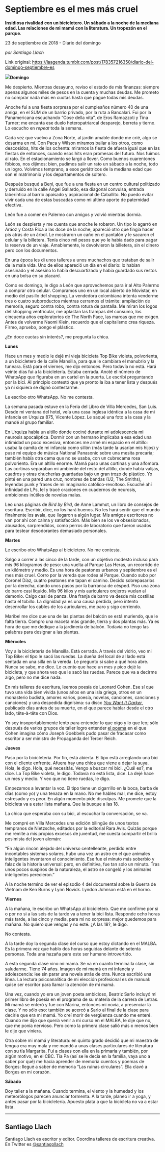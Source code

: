 # Septiembre es el mes más cruel

**Insidiosa rivalidad con un bicicletero. Un sábado a la noche de la mediana edad. Las relaciones de mi mamá con la literatura. Un tropezón en el parque.**

23 de septiembre de 2018 - Diario del domingo

_por Santiago Llach_

Link original: https://laagenda.tumblr.com/post/178357216350/diario-del-domingo-septiembre-es

![](https://64.media.tumblr.com/6227798d6fcab86f6fdd26142b850b72/tumblr_inline_pfimsbu5k81t6q87u_500.jpg)**Domingo**  

Me despierto. Mientras desayuno, reviso el estado de mis finanzas: siempre apenas algunos miles de pesos en la cuenta y muchas deudas. Me prometo no comprar nada más en cuotas hasta que pague todas mis deudas.

Anoche fui a una fiesta sorpresa por el cumpleaños número 40 de una amiga, en el SUM de un barrio privado, por la ruta a Bancalari. Fui por la Panamericana escuchando “Cose della vita”, de Eros Ramazzoti y Tina Turner; me encanta ese duelo heteropatriarcal desparejo, berreta y tierno. Lo escucho en *repeat* toda la semana.

Cada vez que vuelvo a Zona Norte, al jardín amable donde me crié, algo se desarma en mí. Con Paca y Wilson miramos bailar a los otros, como descosidos, hits de los ochenta: miramos la fiesta de afuera igual que en las fiestas de entonces, cuando esos hits eran promesas del futuro. Nos fuimos al rato. En el estacionamiento se largó a llover. Como buenos cuarentones fóbicos, nos dijimos: bien, pudimos salir un rato un sábado a la noche, todo un logro. Volvimos temprano, a esos geriátricos de la mediana edad que son el matrimonio y los departamentos de soltero.

Después busqué a Beni, que fue a una fiesta en un centro cultural politizado y derruido en la calle Ángel Gallardo, esa diagonal convulsa, entrada laberíntica al barrio apaisado y aspiracional de Caballito. No puedo evitar vivir cada una de estas buscadas como mi último aporte de paternidad efectiva.

León fue a comer en Palermo con amigos y volvió mientras dormía.

León se despierta y me cuenta que anoche le robaron. Un tipo lo agarró en Aráoz y Costa Rica a las doce de la noche, apareció otro que fingía hacer pis atrás de un árbol. Le mostraron un caño en el pantalón y le sacaron el celular y la billetera. Tenía cinco mil pesos que yo le había dado para pagar la reserva de un viaje. Amablemente, le devolvieron la billetera, sin el dinero pero con los documentos.

En una época les di unos talleres a unos muchachos que trataban de salir de la mala vida. Uno de ellos apareció un día en el diario: lo habían asesinado y el asesino lo había descuartizado y había guardado sus restos en una bolsa en su placard.

Como es domingo, le digo a León que aprovechemos para ir al Alto Palermo a comprar otro celular. Compramos uno en un local abierto de Movistar, en medio del pasillo del shopping. La vendedora colombiana intenta venderme tres o cuatro subproductos mientras cerramos el trámite: ampliación de memoria, seguro contra robo, contra rotura de pantalla. Me miran los logos del shopping ventricular, me aplastan las trampas del consumo, los cincuenta años exploratorios de The North Face, las marcas que me exigen. Antes de volverme Naomi Klein, recuerdo que el capitalismo crea riqueza. Firmo, apruebo, pongo el plástico. 

¿En doce cuotas sin interés?, me pregunta la chica.

**Lunes**  

Hace un mes y medio le dejé mi vieja bicicleta Top Bike violeta, polvorienta, a un bicicletero de la calle Mansilla, para que le cambiara el manubrio y la tuneara. Está para el viernes, me dijo entonces. Pero todavía no está. Hará veinte días fui a la bicicletería. Estaba cerrada. Anoté el número de WhatsApp que figuraba en un cartel en la puerta. Le escribí preguntando por la bici. Al principio contestó que ya pronto la iba a tener lista y después ya ni siquiera se dignó contestarme.

Le escribo otro WhatsApp. No me contesta.

La semana pasada estuve en la Feria del Libro de Villa Mercedes, San Luis. Desde mi ventana del hotel, veía una casa inglesa idéntica a la casa de mi infancia en Urquiza 875, Vicente López. Le saqué una foto a la casa y la mandé al grupo familiar. 

En Urquiza había un altillo donde cociné durante mi adolescencia mi neurosis apocalíptica. Dormir con un hermano implicaba a esa edad una intimidad un poco excesiva, entonces me armé mi espacio en el altillo: usaba la camita de mi infancia como sillón (más tarde la usarían mis hijos) y puse mi equipo de música National Panasonic sobre una mesita precaria; también había otra cama que no se usaba, con un cubrecama rosa polvoriento. Era un altillo enorme. Mamá puso unas cortinas y una alfombra. Las cortinas separaban mi ambiente del resto del altillo, donde había valijas, cuadros y otras chucherías guardadas bajo un gran trozo de plástico. Yo pinté en una pared una cruz, nombres de bandas (U2, The Smiths), leyendas punk y frases de mi imaginario católico-revoltoso. Escuché ahí infinidad de LPs, leí y tracé oraciones en cuadernos de neurosis, ambiciones inútiles de novelas malas.

Leo unas páginas de *Bird by Bird*, de Anne Lammot, un libro de consejos de escritura. Escribir, dice, no los hará buenos. No les hará sentir que el mundo finalmente los avala, que llegaron a algún lugar. Mis amigos escritores no van por ahí con calma y satisfacción. Más bien se los ve obsesionados, abusados, sorprendidos, como perros de laboratorio que fueron usados para testear desodorantes demasiado personales.

**Martes**  

Le escribo otro WhatsApp al bicicletero. No me contesta.

Salgo a correr a las cinco de la tarde, con un objetivo modesto incluso para mis 96 kilogramos de peso: una vuelta al Parque Las Heras, un recorrido de un kilómetro y medio. Es una hora de peatones urbanos y septiembre es el mes más cruel. Corro por la vereda que rodea al Parque. Cuando subo por Coronel Díaz, cuatro peatones me tapan el camino. Decido sobrepasarlos por la derecha, dando unos pasos por la barranca de césped. Piso una zona de barro casi líquido. Mis 96 kilos y mis auriculares orejeros vuelan al demonio. Caigo casi de panza. Una franja de barro va desde mis costillas hasta el tobillo. La dignidad ya es una causa perdida, pero intento desenrollar los cables de los auriculares, me paro y sigo corriendo.

Maribel me dice que una de las plantas del balcón se está muriendo, que le falta tierra. Compro una maceta más grande, tierra y dos plantas más. Ya es hora de que me dedique a la jardinería de balcón. Todavía no tengo las palabras para designar a las plantas.

**Miércoles**  

Voy a la bicicletería de Mansilla. Está cerrada. A través del vidrio, veo mi Top Bike: el tipo le sacó las ruedas. La dueña del local de al lado está sentada en una silla en la vereda. Le pregunto si sabe a qué hora abre. Nunca se sabe, me dice. Le cuento que hace un mes y pico dejé la bicicleta, y que ahora veo que le sacó las ruedas. Parece que va a decirme algo, pero no me dice nada.

En mis talleres de escritura, leemos poesía de Leonard Cohen. Ese sí que tuvo una vida bien vivida (unos años en una isla griega, otros en un monasterio budista, amores varios, poesía, novelas, canciones, canciones y canciones) y una despedida dignísima: su disco [*You Want It Darker*](https://www.youtube.com/watch?v=1F0sEmPV2ig), publicado días antes de su muerte, en el que parece hablar desde el otro lado, tête-à-tête con Dios.

Yo soy insoportablemente lento para entender lo que oigo y lo que leo; sólo después de varios grupos de taller logro entender [el poema](https://nalgasylibros.com/goebbels-abandona-novela-se-afilia-al-partido-leonard-cohen/) en el que Cohen imagina cómo Joseph Goebbels pudo pasar de fracasar como escritor a ser ministro de Propaganda del Tercer Reich. 

**Jueves**  

Paso por la bicicletería. Por fin, está abierta. El tipo está arreglando una bici con el cliente enfrente. Afuera hay una chica que viene a dejar la suya. Hola, le digo. Hola, qué necesitás. Vengo a buscar mi bici. ¿Cuál es?, me dice. La Top Bike violeta, le digo. Todavía no está lista, dice. La dejé hace un mes y medio. Y veo que no tiene ruedas, le digo. 

Empezamos a levantar la voz. El tipo tiene un cigarrillo en la boca, barba de días (como yo) y una tenaza en la mano. No me hables mal, me dice, estoy estresado y es peor. En algún momento pide disculpas. Me promete que la bicicleta va a estar lista mañana. Que la busque a las 18.

La chica que esperaba con su bici, al escuchar la conversación, se va.

Me compré en Villa Mercedes una edición bilingüe de unos textos tempranos de Nietzsche, editados por la editorial Rara Avis. Quizás porque me remite a mis propios excesos de juventud, me cuesta compartir el brillo pesimista del joven alemán:

“En algún rincón alejado del universo centelleante, perdido entre incontables sistemas solares, hubo una vez un astro en el que animales inteligentes inventaron el conocimiento. Ese fue el minuto más soberbio y falaz de la historia universal: pero, en definitiva, fue tan solo un minuto. Tras unos pocos suspiros de la naturaleza, el astro se congeló y los animales inteligentes perecieron.”

A la noche termino de ver el episodio 4 del documental sobre la Guerra de Vietnam de Ken Burns y Lynn Novick. Lyndon Johnson está en el horno.

**Viernes**  

A la mañana, le escribo un WhatsApp al bicicletero. Que me confirme por sí o por no si a las seis de la tarde va a tener la bici lista. Responde ocho horas más tarde, a las cinco y media, para mi no sorpresa: mejor quedemos para mañana. No quiero que vengas y no esté.
¿A las 18?, le digo.

No contesta.

A la tarde doy la segunda clase del curso que estoy dictando en el MALBA. Es la primera vez que hablo dos horas seguidas delante de setenta personas. Toda una hazaña para este ser humano introvertido.

A esta segunda clase vino mi mamá. Se va en cuanto termina la clase, sin saludarme. Tiene 74 años. Imagen de mi mamá en mi infancia y adolescencia: lee sin parar una novela atrás de otra. Nunca escribió una línea. La lectura psicoanalítica de mi elección profesional es de manual: quise ser escritor para llamar la atención de mi mamá.

Una vez, cuando yo era un joven poeta ambicioso, Beatriz Sarlo incluyó mi primer libro de poesía en el programa de su materia de la carrera de Letras. Mi mamá se enteró y fue con Marina, entonces mi novia, a presenciar la clase. Y no sólo eso: también se acercó a Sarlo al final de la clase para decirle que era mi mamá. Yo creí morir de vergüenza cuando me enteré.
Cuando me dijo que quería venir a mi curso en el MALBA, le dije que no, que me ponía nervioso. Pero como la primera clase salió más o menos bien le dije que viniera.

Otra sobre mi mamá y literatura: en quinto grado decidió que mi maestra de lengua era muy mala y me mandó a unas clases particulares de literatura con su tía Margarita. Fui a clases con ella en la primaria y también, por algún motivo, en el CBC. Tía Pa (así se le decía en la familia, vaya uno a saber por qué) me hacía aprender de memoria cuentos y poemas de Borges: llegué a saber de memoria “Las ruinas circulares”. Ella clavó a Borges en mi corazón.

**Sábado**  

Doy taller a la mañana. Cuando termina, el viento y la humedad y los meteorólogos parecen anunciar tormenta. A la tarde, planeo ir a yoga, y antes pasar por la bicicletería. Apuesto plata a que la bicicleta no va a estar lista.

  




---

Santiago Llach
--------------

 Santiago Llach es escritor y editor. Coordina talleres de escritura creativa. En Twitter es [@santiagollach](https://twitter.com/santiagollach) 

